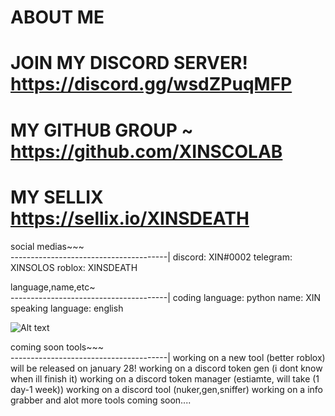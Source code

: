 # ABOUT ME 
# JOIN MY DISCORD SERVER! https://discord.gg/wsdZPuqMFP
# MY GITHUB GROUP ~ https://github.com/XINSCOLAB
# MY SELLIX https://sellix.io/XINSDEATH


social medias~~~  
---------------------------------------|
discord: XIN#0002
telegram: XINSOLOS
roblox: XINSDEATH


language,name,etc~   
---------------------------------------|
coding language: python
name: XIN
speaking language: english

![ Alt text](XIN.gif)


 coming soon tools~~~   
---------------------------------------|
working on a new tool (better roblox) will be released on january 28!
working on a discord token gen (i dont know when ill finish it)
working on a discord token manager (estiamte, will take (1 day-1 week))
working on a discord tool (nuker,gen,sniffer)
working on a info grabber
and alot more tools coming soon....







